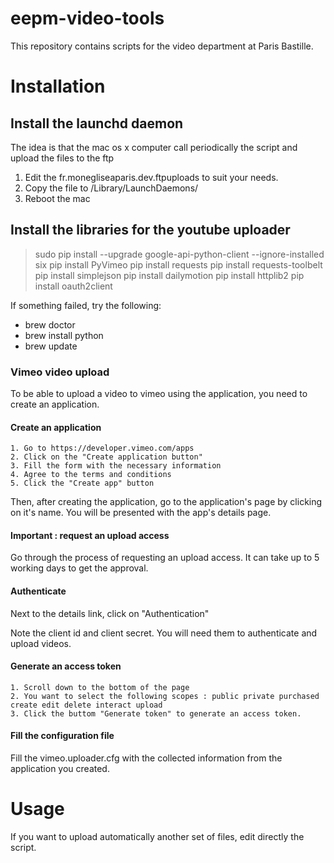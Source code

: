 # eepm-video-tools
This repository contains scripts for the video department at Paris Bastille.

# Installation

## Install the launchd daemon
The idea is that the mac os x computer call periodically the script and upload the files to the ftp

 1. Edit the fr.monegliseaparis.dev.ftpuploads to suit your needs.
 2. Copy the file to /Library/LaunchDaemons/
 3. Reboot the mac

## Install the libraries for the youtube uploader

 > sudo pip install --upgrade google-api-python-client --ignore-installed six 
 > pip install PyVimeo
 > pip install requests
 > pip install requests-toolbelt
 > pip install simplejson
 > pip install dailymotion
 > pip install httplib2
 > pip install oauth2client

If something failed, try the following:
 * brew doctor
 * brew install python
 * brew update

### Vimeo video upload
To be able to upload a video to vimeo using the application, you need to create an application.

#### Create an application

	1. Go to https://developer.vimeo.com/apps
	2. Click on the "Create application button"
	3. Fill the form with the necessary information
	4. Agree to the terms and conditions
	5. Click the "Create app" button

Then, after creating the application, go to the application's page by clicking on it's name. You will be presented with the app's details page.


#### Important : request an upload access

Go through the process of requesting an upload access. It can take up to 5 working days to get the approval.

#### Authenticate

Next to the details link, click on "Authentication"

Note the client id and client secret. You will need them to authenticate and upload videos.

#### Generate an access token

	1. Scroll down to the bottom of the page
	2. You want to select the following scopes : public private purchased create edit delete interact upload
	3. Click the buttom "Generate token" to generate an access token.

#### Fill the configuration file
Fill the vimeo.uploader.cfg with the collected information from the application you created.

# Usage

If you want to upload automatically another set of files, edit directly the script.
